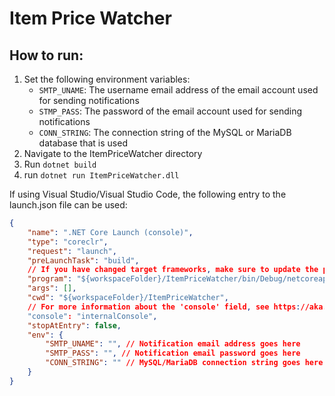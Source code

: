 # Item Price Watcher

## How to run:
1. Set the following environment variables:
	- `SMTP_UNAME`: The username email address of the email account used for sending notifications
	- `STMP_PASS`: The password of the email account used for sending notifications
	- `CONN_STRING`: The connection string of the MySQL or MariaDB database that is used
2. Navigate to the ItemPriceWatcher directory
3. Run `dotnet build`
4. run `dotnet run ItemPriceWatcher.dll`

If using Visual Studio/Visual Studio Code, the following entry to the launch.json file can be used:
```json
{
    "name": ".NET Core Launch (console)",
    "type": "coreclr",
    "request": "launch",
    "preLaunchTask": "build",
    // If you have changed target frameworks, make sure to update the program path.
    "program": "${workspaceFolder}/ItemPriceWatcher/bin/Debug/netcoreapp3.0/ItemPriceWatcher.dll",
    "args": [],
    "cwd": "${workspaceFolder}/ItemPriceWatcher",
    // For more information about the 'console' field, see https://aka.ms/VSCode-CS-LaunchJson-Console
    "console": "internalConsole",
    "stopAtEntry": false,
    "env": {
        "SMTP_UNAME": "", // Notification email address goes here
        "SMTP_PASS": "", // Notification email password goes here
        "CONN_STRING": "" // MySQL/MariaDB connection string goes here
    }
}
```


